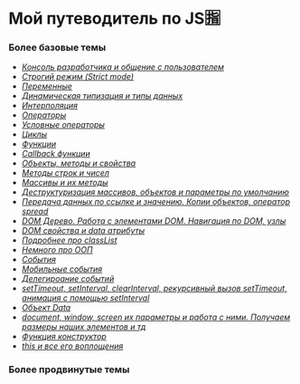 # Мой путеводитель по JS🈯
### Более базовые темы
- [*Консоль разработчика и общение с пользователем*](https://github.com/Aquariids/MyJS/blob/main/app/Programming/Basic%20js/Browser%20Methods%20and%20console.md 'Консоль разработчика и общение с пользователем')<br> 
- [*Строгий режим (Strict mode)*](https://github.com/Aquariids/MyJS/blob/main/app/Programming/Basic%20js/use%20strict.md 'Строгий режим в js')<br>
- [*Переменные*](https://github.com/Aquariids/MyJS/blob/main/app/Programming/Basic%20js/Variables.md 'переменные')<br>
- [*Динамическая типизация и типы данных*](https://github.com/Aquariids/MyJS/blob/main/app/Programming/Basic%20js/Data%20types%20and%20dynamic%20typing.md 'Типы данных')<br>
- [*Интерполяция*](https://github.com/Aquariids/MyJS/blob/main/app/Programming/Basic%20js/Interpolation.md 'Интерполяция')<br>
- [*Операторы*](https://github.com/Aquariids/MyJS/blob/main/app/Programming/Basic%20js/Operators.md 'Операторы')<br>
- [*Условные операторы*](https://github.com/Aquariids/MyJS/blob/main/app/Programming/Basic%20js/if%20and%20switch.md 'Условные операторы')<br>
- [*Циклы*](https://github.com/Aquariids/MyJS/blob/main/app/Programming/Basic%20js/While%20and%20for.md 'Циклы')<br>
- [*Функции*](https://github.com/Aquariids/MyJS/blob/main/app/Programming/Basic%20js/Functions.md 'Функции')<br>
- [*Callback функции*](https://github.com/Aquariids/MyJS/blob/main/app/Programming/Basic%20js/Callback%20functions.md 'callback функции')<br>
- [*Объекты, методы и свойства*](https://github.com/Aquariids/MyJS/blob/main/app/Programming/Basic%20js/Objects%20and%20destructuring.md 'Объекты')<br>
- [*Методы строк и чисел*](https://github.com/Aquariids/MyJS/blob/main/app/Programming/Basic%20js/Methods%20on%20strings%20and%20numbers.md 'Методы строк и чисел')<br>
- [*Массивы и их методы*](https://github.com/Aquariids/MyJS/blob/main/app/Programming/Basic%20js/Arrays%20and%20Destructuring.md 'Методы')<br>
- [*Деструктуризация массивов, объектов и параметры по умолчанию*](https://github.com/Aquariids/MyJS/blob/main/app/Programming/Basic%20js/destr.md 'Деструктуризация')<br>
- [*Передача данных по ссылке и значению. Копии объектов, оператор spread*](https://github.com/Aquariids/MyJS/blob/main/app/Programming/Basic%20js/Copying%20objects%20and%20links.md 'данные по ссылке и значению, копии объектов, оператор spread')<br>
- [*DOM Дерево. Работа с элементами DOM. Навигация по DOM, узлы*](https://github.com/Aquariids/MyJS/blob/main/app/Programming/Basic%20js/DOM%20HTML%20Elements.md 'DOM дерево')<br>
- [*DOM свойства и data атрибуты*]()<br>
- [*Подробнее про classList*](https://github.com/Aquariids/MyJS/blob/main/app/Programming/Basic%20js/classList.md)<br>
- [*Немного про ООП*](https://github.com/Aquariids/MyJS/blob/main/app/Programming/Basic%20js/OOP%20and%20prototype.md)<br>
- [*События*](https://github.com/Aquariids/MyJS/blob/main/app/Programming/Basic%20js/Events.md)<br>
- [*Мобильные события*](https://github.com/Aquariids/MyJS/blob/main/app/Programming/Basic%20js/mobile%20events.md)<br>
- [*Делегироание событий*](https://github.com/Aquariids/MyJS/blob/main/app/Programming/Basic%20js/delegation.md)<br>
- [*setTimeout, setInterval, clearInterval, рекурсивный вызов setTimeout, анимация с помощью setInterval*](https://github.com/Aquariids/MyJS/blob/main/app/Programming/Basic%20js/SetInterval%20and%20more.md)<br>
- [*Объект Data*](https://github.com/Aquariids/MyJS/blob/main/app/Programming/Basic%20js/Date.md)<br>
- [*document, window, screen их параметры и работа с ними. Получаем размеры наших элементов и тд*](https://github.com/Aquariids/MyJS/blob/main/app/Programming/Basic%20js/Document,%20window%20options.md)<br>
- [*Функция конструктор*](https://github.com/Aquariids/MyJS/blob/main/app/Programming/Basic%20js/Constructor%20function.md#prototype)<br>
- [*this и все его воплощения*](https://github.com/Aquariids/MyJS/blob/main/app/Programming/Basic%20js/context%20(this).md)<br>
### Более продвинутые темы
